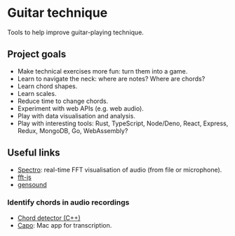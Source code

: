 # Guitar technique

Tools to help improve guitar-playing technique.

## Project goals

* Make technical exercises more fun: turn them into a game.
* Learn to navigate the neck: where are notes? Where are chords?
* Learn chord shapes.
* Learn scales.
* Reduce time to change chords.
* Experiment with web APIs (e.g. web audio).
* Play with data visualisation and analysis.
* Play with interesting tools: Rust, TypeScript, Node/Deno, React, Express, Redux, MongoDB, Go, WebAssembly?

## Useful links

* [Spectro](https://github.com/calebj0seph/spectro): real-time FFT visualisation of audio (from file or microphone).
* [fft-js](https://www.npmjs.com/package/fft-js)
* [gensound](https://github.com/Quefumas/gensound)

### Identify chords in audio recordings

* [Chord detector (C++)](https://github.com/adamstark/Chord-Detector-and-Chromagram)
* [Capo](https://supermegaultragroovy.com/2010/09/20/capo-2s-innovation/): Mac app for transcription.